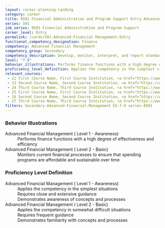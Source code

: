 ```yaml
---
layout: career-planning-landing
category: career
title: 0501 Financial Administration and Program Support Entry Advanced Financial Management
series: 501
job_series: 0501 Financial Administration and Program Support
career_level: Entry
permalink: /cards/501-Advanced-Financial Management-Entry
functional_competency_designation: Finance
competency: Advanced Financial Management
competency_group: Secondary
competency_description: Develop, monitor, interpret, and report standardized processes-operations to ensure transparency and compliance with financial statutory, regulatory, and leadership guidance with the intent of promoting effectiveness and accountability
level: "7-9"
behavior_illustrations: Performs finance functions with a high degree of effectiveness and efficiency ? Monitors current financial processes to ensure that spending programs are affordable and sustainable over time
proficiency_level_definition: Applies the competency in the simplest situations ? Requires close and extensive guidance ? Demonstrates awareness of concepts and processes ? Applies the competency in somewhat difficult situations ? Requires frequent guidance ? Demonstrates familiarity with concepts and processes
relevant_courses: 
 - 22 First Course Name, First Course Institution, <a href="https://www.cfo.gov">www.cfo.gov</a>
 - 23 Second Course Name, Second Course Institution, <a href="https://www.cfo.gov">www.cfo.gov</a>
 - 24 Third Course Name, Third Course Institution, <a href="https://www.cfo.gov">www.cfo.gov</a>
 - 25 First Course Name, First Course Institution, <a href="https://www.cfo.gov">www.cfo.gov</a>
 - 26 Second Course Name, Second Course Institution, <a href="https://www.cfo.gov">www.cfo.gov</a>
 - 27 Third Course Name, Third Course Institution, <a href="https://www.cfo.gov">www.cfo.gov</a>
filters: Secondary-Advanced-Financial-Management GS-7-9 series-0501
---
```


<div class="desktop:grid-col-6 margin-y-205">
  <div class="border-top-05 bg-white padding-2 shadow-5 height-full members-hover border-1px border-gray-30 border-top-orange radius-lg">
    <h3>Behavior Illustrations</h3>
    <dl class="text-base"><dt>Advanced Financial Management ( Level 1 - Awareness)</dt><dd>Performs finance functions with a high degree of effectiveness and efficiency</dd><dt>Advanced Financial Management ( Level 2 - Basic)</dt><dd>Monitors current financial processes to ensure that spending programs are affordable and sustainable over time</dd></dl>
  </div>
</div>
<div class="desktop:grid-col-6 margin-y-205">
  <div class="border-top-05 bg-white padding-2 shadow-5 height-full members-hover border-1px border-gray-30 border-top-orange radius-lg">
    <h3>Proficiency Level Definition</h3>
    <dl class="text-base"><dt>Advanced Financial Management ( Level 1 - Awareness)</dt><dd>Applies the competency in the simplest situations </dd><dd> Requires close and extensive guidance </dd><dd> Demonstrates awareness of concepts and processes</dd><dt>Advanced Financial Management ( Level 2 - Basic)</dt><dd>Applies the competency in somewhat difficult situations </dd><dd> Requires frequent guidance </dd><dd> Demonstrates familiarity with concepts and processes</dd></dl>
  </div>
</div>
